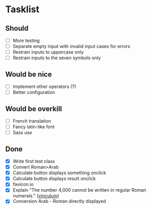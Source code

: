 # Tasklist

## Should

+ [ ] More testing
+ [ ] Separate empty input with invalid input cases for errors
+ [ ] Restrain inputs to uppercase only
+ [ ] Restrain inputs to the seven symbols only

## Would be nice

+ [ ] Implement other operators (?)
+ [ ] Better configuration

## Would be overkill

+ [ ] French translation
+ [ ] Fancy latin-like font
+ [ ] Sass use

## Done

+ [x] Write first test class
+ [x] Convert Roman>Arab
+ [x] Calculate button displays something onclick
+ [x] Calculate button displays result onclick 
+ [x] favicon.io
+ [x] Explain "The number 4,000 cannot be written in regular Roman numerals." ([vinculum](https://englishhistory.net/romans/roman-numerals/)) 
+ [x] Conversion Arab - Roman directly displayed